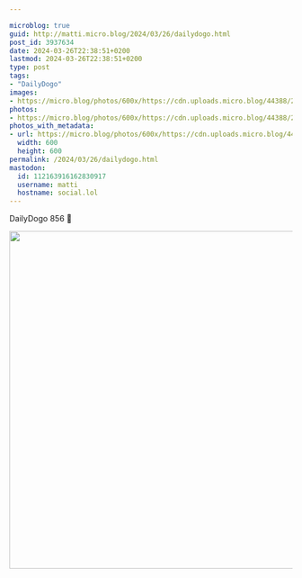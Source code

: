 ```yaml
---

microblog: true
guid: http://matti.micro.blog/2024/03/26/dailydogo.html
post_id: 3937634
date: 2024-03-26T22:38:51+0200
lastmod: 2024-03-26T22:38:51+0200
type: post
tags:
- "DailyDogo"
images:
- https://micro.blog/photos/600x/https://cdn.uploads.micro.blog/44388/2024/c9d04ca214bd4cdbb313f9b6ffc3b8cd.jpg
photos:
- https://micro.blog/photos/600x/https://cdn.uploads.micro.blog/44388/2024/c9d04ca214bd4cdbb313f9b6ffc3b8cd.jpg
photos_with_metadata:
- url: https://micro.blog/photos/600x/https://cdn.uploads.micro.blog/44388/2024/c9d04ca214bd4cdbb313f9b6ffc3b8cd.jpg
  width: 600
  height: 600
permalink: /2024/03/26/dailydogo.html
mastodon:
  id: 112163916162830917
  username: matti
  hostname: social.lol
---
```

DailyDogo 856 🐶

<img src="/media/uploads/2024/c9d04ca214bd4cdbb313f9b6ffc3b8cd.jpg" width="600" height="600" alt="" />
